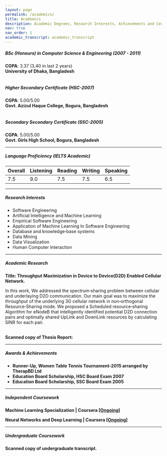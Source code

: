 ```yaml
---
layout: page
permalink: /academics/
title: Academics
description: Academic Degrees, Research Interests, Achievements and Certifications
nav: true
nav_order: 1
academic_transcript: academic_transcript
---
```


<article>
    <style type="text/css">
  .embed-responsive {
      position: relative;
      display: block;
      height: 0;
      padding: 0;
      overflow: hidden;
  }
</style>

<h5>BSc (Honours) in Computer Science &amp; Engineering (2007 - 2011)</h5>
<p><strong>CGPA</strong>: 3.37 (3.40 in last 2 years) <br>
<strong>University of Dhaka, Bangladesh</strong> <br>
<br>
<h5>Higher Secondary Certificate (HSC-2007)</h5>
<p><strong>CGPA</strong>: 5.00/5.00 <br>
<strong>Govt. Azizul Haque College, Bogura, Bangladesh</strong> <br>
<br>
<h5>Secondary Secondary Certificate (SSC-2005)</h5>
<p><strong>CGPA</strong>: 5.00/5.00 <br>
<strong>Govt. Girls High School, Bogura, Bangladesh</strong> <br>
<hr>
<h5>Language Proficiency (IELTS Academic)<a target="_blank" href="/assets/pdf/IELTS.pdf"> <i class="fa fa-external-link-alt"></i></a></h5>

<tbdoy>
        </tbdoy><table class="table">
    <thead>
        <tr><th scope="col">Overall</th>
        <th scope="col">Listening</th>
        <th scope="col">Reading</th>
        <th scope="col">Writing</th>
        <th scope="col">Speaking</th>
    </tr></thead>
    <tbody><tr>
            <td>7.5</td>
            <td>9.0</td>
            <td>7.5</td>
            <td>7.5</td>
            <td>6.5</td>
        </tr>
    
</tbody></table>
<hr>

<h5 id="awards-achievements">Research Interests</h5>
<ul>
  <li>Software Engineering</li>
  <li>Artificial Intelligence and Machine Learning</li>
  <li>Empirical Software Engineering</li>
  <li>Application of Machine Learning In Software Engineering</li>
  <li>Database and knowledge‑base systems</li>
  <li>Data Mining</li>
  <li>Data Visualization</li>
  <li>Human Computer Interaction</li>
</ul>

<hr>

<h5>Academic Research</h5>
<strong>Title: Throughput Maximization in Device to Device(D2D) Enabled Cellular Network.</strong><br>
<p>In this work, We addressed the spectrum‑sharing problem between cellular and underlaying D2D communication. Our main goal was to maximize the throughput of the underlying 3G cellular network in non‑orthogonal Resource‑Sharing mode. We proposed a Scheduled resource‑sharing Algorithm for eNodeB that intelligently identified potential D2D connection pairs and optimally shared UpLink and DownLink resources by calculating SINR for each pair.</p><br>
<strong>Scanned copy of Thesis Report: <a target="_blank" href="../assets/pdf/report.pdf"> <i class="fa fa-external-link-alt"></i></a><strong>

<hr>

<h5 id="awards-achievements">Awards &amp; Achievements</h5>
<ul>
  <li><strong>Runner‑Up</strong>, Women Table Tennis Tournament-2015 arranged by TherapBD Ltd</li>
  <li><strong>Education Board Scholarship</strong>, HSC Board Exam 2007</li>
  <li><strong>Education Board Scholarship</strong>, SSC Board Exam 2005</li>
</ul>
<hr>

<h5>Independent Coursework</h5>
<strong>Machine Learning Specialization</strong> | Coursera <a target="_blank" href="https://www.coursera.org/specializations/machine-learning-introduction">[Ongoing]</a>
<br>
<p><strong>Neural Networks and Deep Learning</strong> | Coursera <a target="_blank" href="https://www.coursera.org/learn/neural-networks-deep-learning?specialization=deep-learning">[Ongoing]</a>
<hr>

<h5>Undergraduate Coursework</h5>
<p>Scanned copy of undergraduate transcript. <a target="_blank" href="../assets/pdf/academic_transcript.pdf"> <i class="fa fa-external-link-alt"></i></a></p>

<!-- <div class="embed-responsive" style="padding-bottom:130%">
    <object data="{{ academic_transcript | prepend: '/assets/pdf' | prepend: site.baseurl}}" type="application/pdf" width="100%" height="100%">
        <p>
            It appears you don't have a PDF plugin for this browser.
            You can <a href="{{ academic_transcript | prepend: '/assets/pdf' | prepend: site.baseurl}}">click here to download the PDF file.</a>
        </p>
    </object>
</div> -->


<!-- <div class="embed-responsive" style="padding-bottom:130%">
    <object data="../assets/pdf/academic_transcript.pdf" type="application/pdf" width="100%" height="100%">
        <p>
            It appears you don't have a PDF plugin for this browser.
            You can <a href="../assets/pdf/academic_transcript.pdf">click here to download the PDF file.</a>
        </p>
    </object>
</div> -->

